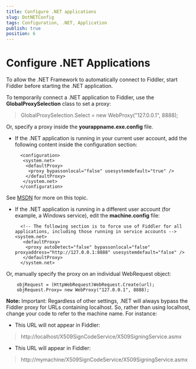 ```yaml
---
title: Configure .NET applications
slug: DotNETConfig
tags: Configuration, .NET, Application
publish: true
position: 6
---
```


Configure .NET Applications
===========================

To allow the .NET Framework to automatically connect to Fiddler, start Fiddler before starting the .NET application.

To temporarily connect a .NET application to Fiddler, use the **GlobalProxySelection** class to set a proxy:

>GlobalProxySelection.Select = new WebProxy("127.0.0.1", 8888);

Or, specify a proxy inside the **yourappname.exe.config** file.

+ If the .NET application is running in your current user account, add the following content inside the configuration section:


		<configuration>
		 <system.net>
		  <defaultProxy>
		   <proxy bypassonlocal="false" usesystemdefault="true" />
		  </defaultProxy>
		 </system.net>
		</configuration>

See [MSDN][1] for more on this topic.

+ If the .NET application is running in a different user account (for example, a Windows service), edit the **machine.config** file:

		<!-- The following section is to force use of Fiddler for all applications, including those running in service accounts -->  <system.net>
		 <defaultProxy>
		  <proxy autoDetect="false" bypassonlocal="false" proxyaddress="http://127.0.0.1:8888" usesystemdefault="false" />
		 </defaultProxy>
		</system.net>

Or, manually specify the proxy on an individual WebRequest object:

		objRequest = (HttpWebRequest)WebRequest.Create(url);
		objRequest.Proxy= new WebProxy("127.0.0.1", 8888);

**Note:** Important: Regardless of other settings, .NET will always bypass the Fiddler proxy for URLs containing localhost.  So, rather than using localhost, change your code to refer to the machine name.  For instance:

+ This URL will not appear in Fiddler: 
>http://localhost/X509SignCodeService/X509SigningService.asmx

+ This URL will appear in Fiddler: 
>http://mymachine/X509SignCodeService/X509SigningService.asmx

[1]: http://msdn.microsoft.com/en-us/magazine/cc300743.aspx
